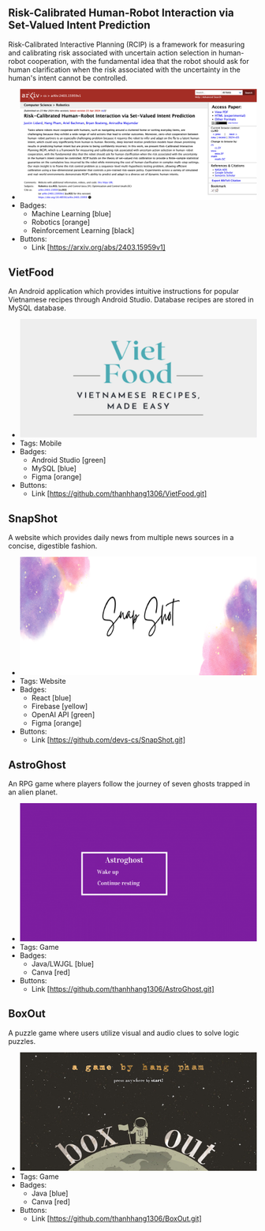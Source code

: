 ## Risk-Calibrated Human-Robot Interaction via Set-Valued Intent Prediction
Risk-Calibrated Interactive Planning (RCIP) is a framework  for measuring and calibrating risk associated with uncertain action selection in human-robot cooperation, with the fundamental idea that the robot should ask for human clarification when the risk associated with the uncertainty in the human's intent cannot be controlled.
- ![600x300](/assets/logo/research.png)
- Badges: 
  - Machine Learning [blue]
  - Robotics [orange]
  - Reinforcement Learning [black]
- Buttons: 
  - Link [https://arxiv.org/abs/2403.15959v1]

## VietFood
An Android application which provides intuitive instructions for popular Vietnamese recipes through Android Studio. Database recipes are stored in MySQL database. 
- ![600x300](/assets/logo/vietfood.png)
- Tags: Mobile
- Badges:
  - Android Studio [green]
  - MySQL [blue]
  - Figma [orange]
- Buttons:
  - Link [https://github.com/thanhhang1306/VietFood.git]

## SnapShot
A website which provides daily news from multiple news sources in a concise, digestible fashion.
- ![600x300](/assets/logo/snap_shot.png)
- Tags: Website
- Badges:
  - React [blue]
  - Firebase [yellow]
  - OpenAI API [green]
  - Figma [orange]
- Buttons:
  - Link [https://github.com/devs-cs/SnapShot.git]

## AstroGhost
An RPG game where players follow the journey of seven ghosts trapped in an alien planet. 
- ![600x300](/assets/logo/astro_ghost.gif)
- Tags: Game
- Badges:
  - Java/LWJGL [blue]
  - Canva [red]
- Buttons:
  - Link [https://github.com/thanhhang1306/AstroGhost.git]

## BoxOut
A puzzle game where users utilize visual and audio clues to solve logic puzzles.
- ![600x300](/assets/logo/box_out.png)
- Tags: Game
- Badges:
  - Java [blue]
  - Canva [red]
- Buttons:
  - Link [https://github.com/thanhhang1306/BoxOut.git]